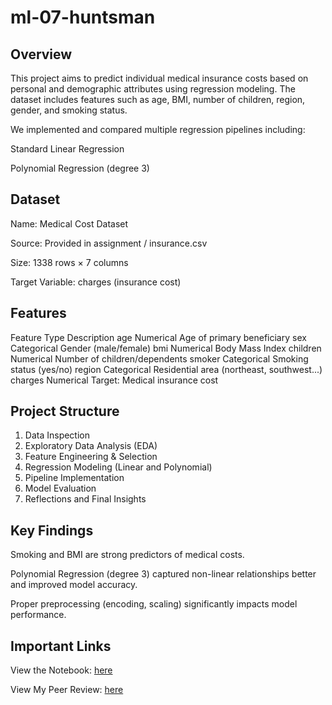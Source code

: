 # ml-07-huntsman

## Overview 
This project aims to predict individual medical insurance costs based on personal and demographic attributes using regression modeling. The dataset includes features such as age, BMI, number of children, region, gender, and smoking status.

We implemented and compared multiple regression pipelines including:

Standard Linear Regression

Polynomial Regression (degree 3)

## Dataset
Name: Medical Cost Dataset

Source: Provided in assignment / insurance.csv

Size: 1338 rows × 7 columns

Target Variable: charges (insurance cost)

## Features
Feature	        Type	        Description
age	        Numerical	    Age of primary beneficiary
sex	        Categorical	      Gender (male/female)
bmi	        Numerical	       Body Mass Index
children	Numerical	    Number of children/dependents
smoker	    Categorical	      Smoking status (yes/no)
region	    Categorical	    Residential area (northeast, southwest...)
charges	    Numerical	    Target: Medical insurance cost

## Project Structure
1. Data Inspection
2. Exploratory Data Analysis (EDA)
3. Feature Engineering & Selection
4. Regression Modeling (Linear and Polynomial)
5. Pipeline Implementation
6. Model Evaluation
7. Reflections and Final Insights

## Key Findings
Smoking and BMI are strong predictors of medical costs.

Polynomial Regression (degree 3) captured non-linear relationships better and improved model accuracy.

Proper preprocessing (encoding, scaling) significantly impacts model performance.

## Important Links
View the Notebook: [here](https://github.com/katehuntsman/ml-07-huntsman/blob/main/regression_huntsman.ipynb)

View My Peer Review: [here](https://github.com/katehuntsman/ml-07-huntsman/blob/main/peer_review.md)